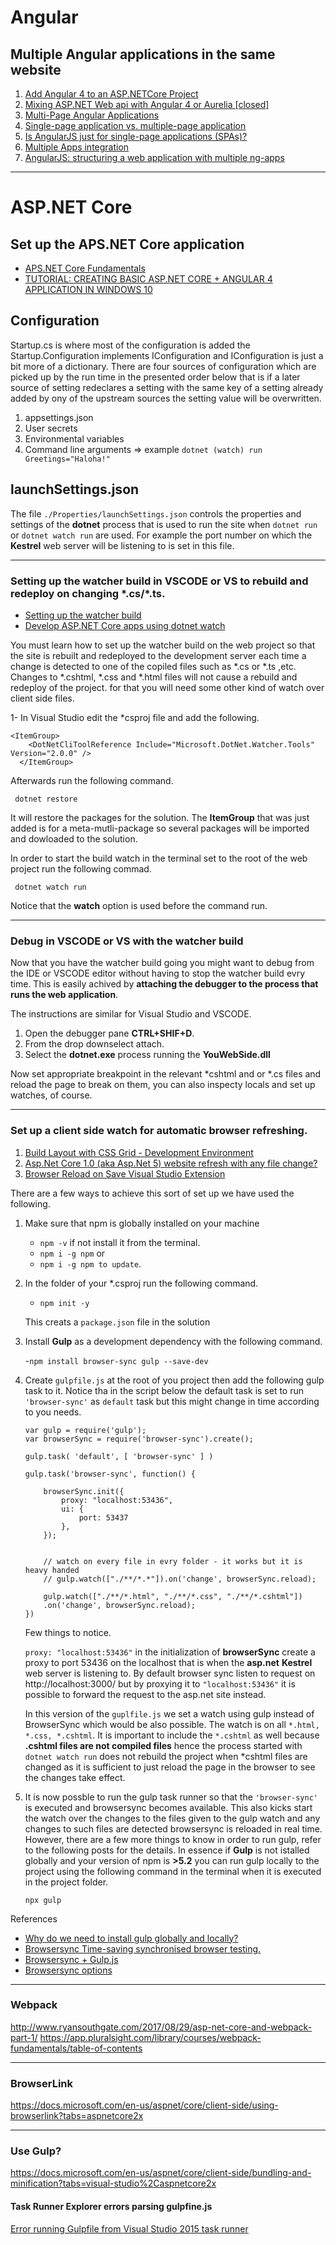 # Angular

## Multiple Angular applications in the same website

1. [Add Angular 4 to an ASP.NETCore Project
](https://stackoverflow.com/questions/44684179/add-angular-4-to-an-asp-netcore-project/44684239#44684239)
1. [Mixing ASP.NET Web api with Angular 4 or Aurelia [closed]
](https://stackoverflow.com/questions/45508979/mixing-asp-net-web-api-with-angular-4-or-aurelia)
1. [Multi-Page Angular Applications](https://www.learnhowtoprogram.com/javascript/angular-extended/multi-page-angular-applications)
1. [Single-page application vs. multiple-page application](https://medium.com/@NeotericEU/single-page-application-vs-multiple-page-application-2591588efe58)
1. [Is AngularJS just for single-page applications (SPAs)?
](https://stackoverflow.com/questions/15231251/is-angularjs-just-for-single-page-applications-spas)
1. [Multiple Apps integration](https://github.com/angular/angular-cli/wiki/stories-multiple-apps)
1. [AngularJS: structuring a web application with multiple ng-apps](https://softwareengineering.stackexchange.com/questions/239056/angularjs-structuring-a-web-application-with-multiple-ng-apps)

***
# ASP.NET Core

## Set up the APS.NET Core application

- [APS.NET Core Fundamentals](https://app.pluralsight.com/library/courses/aspdotnet-core-fundamentals/table-of-contents?aid=701j0000001heIpAAI)
- [TUTORIAL: CREATING BASIC ASP.NET CORE + ANGULAR 4 APPLICATION IN WINDOWS 10](https://www.infopulse.com/blog/tutorial-creating-basic-asp-net-core-angular-4-application-in-windows-10/)
 
## Configuration 

Startup.cs is where most of the configuration is added the Startup.Configuration implements IConfiguration and IConfiguration is just a bit more of a dictionary. There are four sources of configuration which are picked up by the run time in the presented order below that is if a later source of setting redeclares a setting with the same key of a setting already added by ony of the upstream sources the setting value will be overwritten. 

1. appsettings.json
2. User secrets
3. Environmental variables
4. Command line arguments => example ```dotnet (watch) run Greetings="Haloha!"```


## launchSettings.json

The file ```./Properties/launchSettings.json``` controls the properties and settings of the **dotnet** process that is used to run the site when ```dotnet run``` or ```dotnet watch run``` are used. For example the port number on which the **Kestrel** web server will be listening to is set in this file.

---

### Setting up the watcher build in VSCODE or VS to rebuild and redeploy on changing \*.cs/*.ts.

- [Setting up the watcher build](https://app.pluralsight.com/player?course=visual-studio-code-aspdotnet-projects&author=shawn-wildermuth&name=visual-studio-code-aspdotnet-projects-m3&clip=8&mode=live)
- [Develop ASP.NET Core apps using dotnet watch](https://docs.microsoft.com/en-us/aspnet/core/tutorials/dotnet-watch)

You must learn how to set up the watcher build on the web project so that the site is rebuilt and redeployed to the development server each time a change is detected to one of the copiled files such as *.cs or *.ts ,etc. Changes to *.cshtml, *.css and *.html files will not cause a rebuild and redeploy of the project. for that you will need some other kind of watch over client side files.

1- In Visual Studio edit the *csproj file and add the following.

```
<ItemGroup>
    <DotNetCliToolReference Include="Microsoft.DotNet.Watcher.Tools" Version="2.0.0" />
  </ItemGroup>
``` 

Afterwards run the following command.

``` dotnet restore``` 

It will restore the packages for the solution. The **ItemGroup** that was just added is for a meta-mutli-package so several packages will be imported and dowloaded to the solution. 

In order to start the build watch in the terminal set to the root of the web project run the following commad. 

``` dotnet watch run```

Notice that the **watch** option is used before the command run.

---

### Debug in VSCODE or VS with the watcher build

Now that you have the watcher build going you might want to debug from the IDE or VSCODE editor without having to stop the watcher build evry time. This is easily achived by **attaching the debugger to the process that runs the web application**. 

The instructions are similar for Visual Studio and VSCODE.

1. Open the debugger pane **CTRL+SHIF+D**.
2. From the drop downselect attach.
3. Select the **dotnet.exe** process running the **YouWebSide.dll**

Now set appropriate breakpoint in the relevant *cshtml and or *.cs files and reload the page to break on them, you can also inspecty locals and set up watches, of course.

---

### Set up a client side watch for automatic browser refreshing.

1. [Build Layout with CSS Grid - Development Environment](https://app.pluralsight.com/player?course=building-layouts-css-grid&author=gary-simon&name=5250b241-9183-439d-b8ec-c1e09e05cf66&clip=3&mode=live)
1. [Asp.Net Core 1.0 (aka Asp.Net 5) website refresh with any file change?
](https://stackoverflow.com/questions/35898746/asp-net-core-1-0-aka-asp-net-5-website-refresh-with-any-file-change)
1. [Browser Reload on Save Visual Studio Extension](https://marketplace.visualstudio.com/items?itemName=MadsKristensen.BrowserReloadonSave)

There are a few ways to achieve this sort of set up we have used the following.

1. Make sure that npm is globally installed on your machine 
    - ```npm -v``` if not install it from the terminal. 
    - ```npm i -g npm``` or 
    - ```npm i -g npm to update```.

2. In the folder of your *.csproj run the following command.
    - ```npm init -y```  

    This creats a ```package.json``` file in the solution

3. Install **Gulp** as a development dependency with the following command.

    -```npm install browser-sync gulp --save-dev```

4. Create ```gulpfile.js``` at the root of you project then add the following gulp task to it. Notice tha in the script below the default task is set to run ```'browser-sync'``` as ```default``` task but this might change in time according to you needs.

    ```
    var gulp = require('gulp');
    var browserSync = require('browser-sync').create();

    gulp.task( 'default', [ 'browser-sync' ] )

    gulp.task('browser-sync', function() {

        browserSync.init({        
            proxy: "localhost:53436",
            ui: {
                port: 53437
            },     
        });

        
        // watch on every file in evry folder - it works but it is heavy handed
        // gulp.watch(["./**/*.*"]).on('change', browserSync.reload);
        
        gulp.watch(["./**/*.html", "./**/*.css", "./**/*.cshtml"])
        .on('change', browserSync.reload);
    })  
    ```
    
    Few things to notice.

    ```proxy: "localhost:53436"``` in the initialization of **browserSync** create a proxy to port 53436 on the localhost that is when the **asp.net** **Kestrel** web server is listening to. By default browser sync listen to request on http://localhost:3000/ but by proxying it to ```"localhost:53436"``` it is possible to forward the request to the asp.net site instead. 
    
    In this version of the ```guplfile.js``` we set a watch using gulp instead of BrowserSync which would be also possible. The watch is on all ```*.html, *.css, *.cshtml```. It is important to include the ```*.cshtml``` as well because **.cshtml files are not compiled files** hence the process started with ```dotnet watch run``` does not rebuild the project when *cshtml files are changed as it is sufficient to just reload the page in the browser to see the changes take effect. 

5. It is now possble to run the gulp task runner so that the ```'browser-sync'``` is executed and browsersync becomes available. This also kicks start the watch over the changes to the files given to the gulp watch and any changes to such files are detected browsersync is reloaded in real time.
However, there are a few more things to know in order to run gulp, refer to the following posts for the details. In essence if **Gulp** is not istalled globally and your version of npm is **>5.2** you can run gulp locally to the project using the following command in the terminal when it is executed in the project folder.

    ```npx gulp```


References
    
- [Why do we need to install gulp globally and locally?
](https://stackoverflow.com/questions/22115400/why-do-we-need-to-install-gulp-globally-and-locally) 
- [Browsersync Time-saving synchronised browser testing.](https://browsersync.io/) 
- [Browsersync + Gulp.js](https://browsersync.io/docs/gulp)
- [Browsersync options](https://browsersync.io/docs/options)

---

### Webpack

http://www.ryansouthgate.com/2017/08/29/asp-net-core-and-webpack-part-1/
https://app.pluralsight.com/library/courses/webpack-fundamentals/table-of-contents

***

### BrowserLink

https://docs.microsoft.com/en-us/aspnet/core/client-side/using-browserlink?tabs=aspnetcore2x 

***

### Use Gulp?

https://docs.microsoft.com/en-us/aspnet/core/client-side/bundling-and-minification?tabs=visual-studio%2Caspnetcore2x

#### Task Runner Explorer errors parsing gulpfine.js

[Error running Gulpfile from Visual Studio 2015 task runner](https://stackoverflow.com/questions/40372213/error-running-gulpfile-from-visual-studio-2015-task-runner)